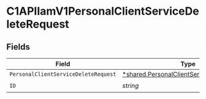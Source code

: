 # C1APIIamV1PersonalClientServiceDeleteRequest


## Fields

| Field                                                                                                          | Type                                                                                                           | Required                                                                                                       | Description                                                                                                    |
| -------------------------------------------------------------------------------------------------------------- | -------------------------------------------------------------------------------------------------------------- | -------------------------------------------------------------------------------------------------------------- | -------------------------------------------------------------------------------------------------------------- |
| `PersonalClientServiceDeleteRequest`                                                                           | [*shared.PersonalClientServiceDeleteRequest](../../../pkg/models/shared/personalclientservicedeleterequest.md) | :heavy_minus_sign:                                                                                             | N/A                                                                                                            |
| `ID`                                                                                                           | *string*                                                                                                       | :heavy_check_mark:                                                                                             | N/A                                                                                                            |
